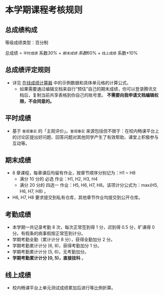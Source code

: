 # 本学期课程考核规则

## 总成绩构成

等级成绩类型：百分制

总成绩 = `平时成绩` 系数*30% + `期末成绩` 系数*60% + `线上成绩` 系数*10%

## 总成绩评定规则

* 详见 [在线成绩计算器](https://docs.qq.com/sheet/DVXpXZURiRXpFUmxP?tab=BB08J3) 中的示例数据和具体单元格的计算公式。
    * 如果需要通过编辑文档来自行“预估”自己的期末成绩，你可以登录腾讯文档后，复制当前共享表格到你自己的账号里。 **不需要向我申请文档编辑权限，不会同意的。**

## 平时成绩

* 基于 `客观事实` 的「主观评价」。`客观事实` 来源包括但不限于：在校内畅课平台上的讨论区提出好问题、回答问题对其他同学产生了有效帮助、课堂上积极参与互动等。

## 期末成绩

* 8 章课程，每章课后均留有作业，按章节顺序分别记为：H1 ~ H8
  * 满分 10 分的 必选 作业：H1, H2, H3, H4
  * 满分 20 分的 四选一 作业：H5, H6, H7, H8。该项计分公式为：max(H5, H6, H7, H8) 。
* H6, H7, H8 要求提交到私有仓库，其他章节作业均提交到公开仓库。

## 考勤成绩

* 本学期一共记录考勤 8 次，每次正常签到得 1 分，迟到得 0.5 分，旷课得 0 分。有假条的病事假按正常签到计分。
* 学期考勤全勤（累计计分 8 分），获得全勤加分 2 分。
* 学期考勤累计计分 [6, 8)，获得考勤加分 1 分。
* 学期考勤累计计分 [5, 6)，无考勤加分。
* **学期考勤累计计分 [0, 5)，直接挂科** 。

## 线上成绩

* 校内畅课平台上单元测试成绩累加后进行等比例折算。

